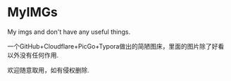 # MyIMGs
My imgs and don't have any useful things.

一个GitHub+Cloudflare+PicGo+Typora做出的简陋图床，里面的图片除了好看以外没有任何作用.

欢迎随意取用，如有侵权删除.
